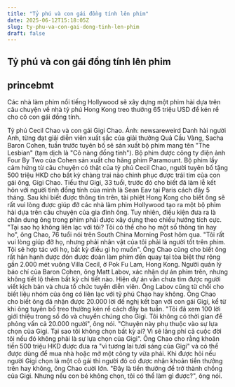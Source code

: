 ```yaml
---
title: "Tỷ phú và con gái đồng tính lên phim"
date: 2025-06-12T15:18:05Z
slug: ty-phu-va-con-gai-dong-tinh-len-phim
draft: false
---
```


## Tỷ phú và con gái đồng tính lên phim

## princebmt

Các nhà làm phim nổi tiếng Hollywood sẽ xây dựng một phim hài dựa trên câu chuyện về nhà tỷ phú Hong Kong treo thưởng 65 triệu USD để kén rể cho cô con gái đồng tính. 

 
 

Tỷ phú Cecil Chao và con gái Gigi Chao. Ảnh: newsareweird
Danh hài người Anh, từng đạt giải diễn viên xuất sắc của giải thưởng Quả Cầu Vàng, Sacha Baron Cohen, tuần trước tuyên bố sẽ sản xuất bộ phim mang tên "The Lesbian" (tạm dịch là "Cô nàng đồng tính"). Bộ phim được công ty điện ảnh Four By Two của Cohen sản xuất cho hãng phim Paramount.
Bộ phim lấy cảm hứng từ câu chuyện có thật của tỷ phú Cecil Chao, người tuyên bố tặng 500 triệu HKD cho bất kỳ chàng trai nào chinh phục được trái tim của con gái ông, Gigi Chao. Tiểu thư Gigi, 33 tuổi, trước đó cho biết đã làm lễ kết hôn với người tình đồng tính của mình là Sean Eav tại Paris cách đây 5 tháng.
Sau khi biết được thông tin trên, tài phiệt Hong Kong cho biết ông sẽ rất vui lòng được giúp đỡ các nhà làm phim Hollywood tạo ra một bộ phim hài dựa trên câu chuyện của gia đình ông. Tuy nhiên, điều kiện đưa ra là chân dung ông trong phim phải được xây dựng theo chiều hướng tích cực.
"Tại sao họ không liên lạc với tôi? Tôi có thể cho họ một số thông tin hay ho", ông Chao, 76 tuổi nói trên South China Morning Post hôm qua. "Tôi rất vui lòng giúp đỡ họ, nhưng phải nhân vật của tôi phải là người tốt trên phim. Tôi sẽ hợp tác với họ, bất kỳ điều gì họ muốn".
Ông Chao cũng cho biết ông rất hân hạnh được đón được đoàn làm phim đến quay tại tòa biệt thự rộng gần 2.000 mét vuông Villa Cecil, ở Pok Fu Lam, Hong Kong.
Người quản lý báo chí của Baron Cohen, ông Matt Labov, xác nhận dự án phim trên, nhưng không tiết lộ thêm bất kỳ chi tiết nào. Hiện dự án vẫn chưa tìm được người viết kịch bản và chưa tổ chức tuyển diễn viên. Ông Labov cũng từ chối cho biết liệu nhóm của ông có liên lạc với tỷ phú Chao hay không.
Ông Chao cho biết ông đã nhận được 20.000 lời đề nghị kết bạn với con gái Gigi, kể từ khi ông tuyên bố treo thưởng kén rể cách đây ba tuần.
"Tôi đã xem 100 lời giới thiệu trong số đó và chuyển chúng cho Gigi. Tôi không có thời gian để phỏng vấn cả 20.000 người", ông nói. "Chuyện này phụ thuộc vào sự lựa chọn của Gigi. Tại sao tôi không chọn bất kỳ ai? Vì sẽ lãng phí cả cuộc đời tôi nếu đó không phải là sự lựa chọn của Gigi".
Ông Chao cho rằng khoản tiền 500 triệu HKD được đưa ra "vì tương lai tươi sáng của Gigi" và có thể được dùng để mua nhà hoặc mở một công ty vừa phải.
Khi được hỏi nếu người Gigi chọn là một cô gái thì người đó có được nhận khoản tiền thưởng trên hay không, ông Chao cười lớn. "Đây là tiền thưởng để trở thành chồng của Gigi. Nhưng nếu con bé không chọn, tôi có thể làm gì được?", ông nói.